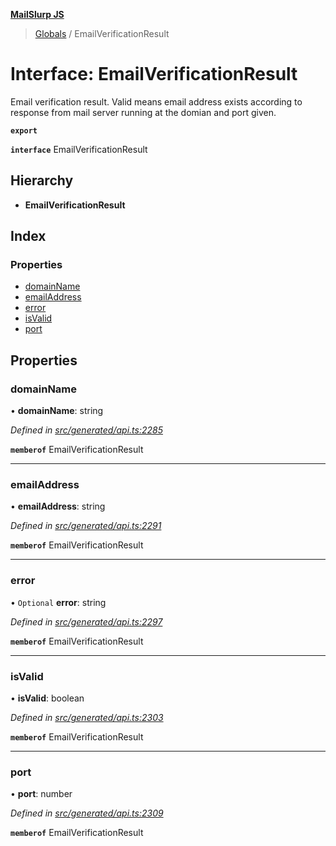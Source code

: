 **[MailSlurp JS](../README.md)**

> [Globals](../README.md) / EmailVerificationResult

# Interface: EmailVerificationResult

Email verification result. Valid means email address exists according to response from mail server running at the domian and port given.

**`export`** 

**`interface`** EmailVerificationResult

## Hierarchy

* **EmailVerificationResult**

## Index

### Properties

* [domainName](emailverificationresult.md#domainname)
* [emailAddress](emailverificationresult.md#emailaddress)
* [error](emailverificationresult.md#error)
* [isValid](emailverificationresult.md#isvalid)
* [port](emailverificationresult.md#port)

## Properties

### domainName

•  **domainName**: string

*Defined in [src/generated/api.ts:2285](https://github.com/mailslurp/mailslurp-client/blob/98c6efc/src/generated/api.ts#L2285)*

**`memberof`** EmailVerificationResult

___

### emailAddress

•  **emailAddress**: string

*Defined in [src/generated/api.ts:2291](https://github.com/mailslurp/mailslurp-client/blob/98c6efc/src/generated/api.ts#L2291)*

**`memberof`** EmailVerificationResult

___

### error

• `Optional` **error**: string

*Defined in [src/generated/api.ts:2297](https://github.com/mailslurp/mailslurp-client/blob/98c6efc/src/generated/api.ts#L2297)*

**`memberof`** EmailVerificationResult

___

### isValid

•  **isValid**: boolean

*Defined in [src/generated/api.ts:2303](https://github.com/mailslurp/mailslurp-client/blob/98c6efc/src/generated/api.ts#L2303)*

**`memberof`** EmailVerificationResult

___

### port

•  **port**: number

*Defined in [src/generated/api.ts:2309](https://github.com/mailslurp/mailslurp-client/blob/98c6efc/src/generated/api.ts#L2309)*

**`memberof`** EmailVerificationResult
